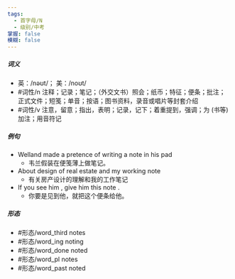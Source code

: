 ```yaml
---
tags:
  - 首字母/N
  - 级别/中考
掌握: false
模糊: false
---
```

##### 词义
- 英：/nəʊt/； 美：/noʊt/
- #词性/n  注释；记录；笔记；（外交文书）照会；纸币；特征；便条；批注；正式文件；短笺；单音；按语；图书资料，录音或唱片等封套介绍
- #词性/v  注意，留意；指出，表明；记录，记下；着重提到，强调；为 (书等) 加注；用音符记
##### 例句
- Welland made a pretence of writing a note in his pad
	- 韦兰假装在便笺薄上做笔记。
- About design of real estate and my working note
	- 有关房产设计的理解和我的工作笔记
- If you see him , give him this note .
	- 你要是见到他，就把这个便条给他。
##### 形态
- #形态/word_third notes
- #形态/word_ing noting
- #形态/word_done noted
- #形态/word_pl notes
- #形态/word_past noted
